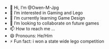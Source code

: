 - 👋 Hi, I’m @Owen-M-Jpg
- 👀 I’m interested in Gaming and Lego
- 🌱 I’m currently learning Game Design 
- 💞️ I’m looking to collaborate on future games
- 📫 How to reach me ...
- 😄 Pronouns: He/Him
- ⚡ Fun fact: i won a state wide lego competition 

<!---
Owen-M-Jpg/Owen-M-Jpg is a ✨ special ✨ repository because its `README.md` (this file) appears on your GitHub profile.
You can click the Preview link to take a look at your changes.
--->
